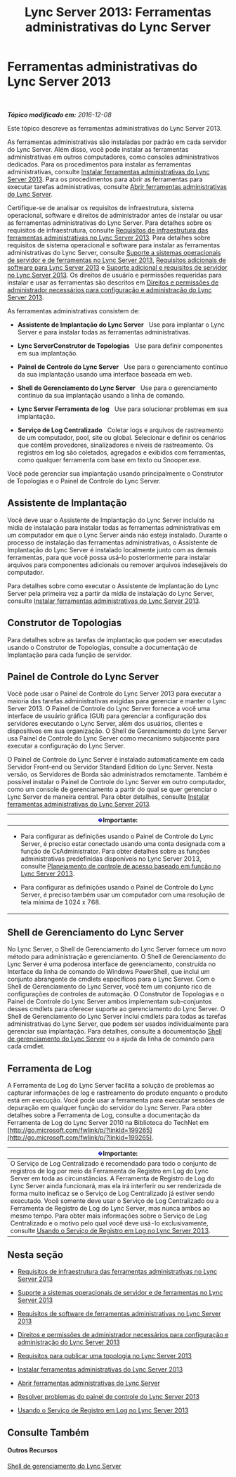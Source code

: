 ﻿---
title: 'Lync Server 2013: Ferramentas administrativas do Lync Server'
TOCTitle: Ferramentas administrativas do Lync Server
ms:assetid: 9b006f93-4f3d-461d-89b8-e80a34fdb3c5
ms:mtpsurl: https://technet.microsoft.com/pt-br/library/Gg195756(v=OCS.15)
ms:contentKeyID: 49307577
ms.date: 12/10/2016
mtps_version: v=OCS.15
ms.translationtype: HT
---

# Ferramentas administrativas do Lync Server 2013

 

_**Tópico modificado em:** 2016-12-08_

Este tópico descreve as ferramentas administrativas do Lync Server 2013.

As ferramentas administrativas são instaladas por padrão em cada servidor do Lync Server. Além disso, você pode instalar as ferramentas administrativas em outros computadores, como consoles administrativos dedicados. Para os procedimentos para instalar as ferramentas administrativas, consulte [Instalar ferramentas administrativas do Lync Server 2013](lync-server-2013-install-lync-server-administrative-tools.md). Para os procedimentos para abrir as ferramentas para executar tarefas administrativas, consulte [Abrir ferramentas administrativas do Lync Server](lync-server-2013-open-lync-server-administrative-tools.md).

Certifique-se de analisar os requisitos de infraestrutura, sistema operacional, software e direitos de administrador antes de instalar ou usar as ferramentas administrativas do Lync Server. Para detalhes sobre os requisitos de infraestrutura, consulte [Requisitos de infraestrutura das ferramentas administrativas no Lync Server 2013](lync-server-2013-administrative-tools-infrastructure-requirements.md). Para detalhes sobre requisitos de sistema operacional e software para instalar as ferramentas administrativas do Lync Server, consulte [Suporte a sistemas operacionais de servidor e de ferramentas no Lync Server 2013](lync-server-2013-server-and-tools-operating-system-support.md), [Requisitos adicionais de software para Lync Server 2013](lync-server-2013-additional-software-requirements.md) e [Suporte adicional e requisitos de servidor no Lync Server 2013](lync-server-2013-additional-server-support-and-requirements.md). Os direitos de usuário e permissões requeridas para instalar e usar as ferramentas são descritos em [Direitos e permissões de administrador necessários para configuração e administração do Lync Server 2013](lync-server-2013-administrator-rights-and-permissions-required-for-setup-and-administration.md).

As ferramentas administrativas consistem de:

  - **Assistente de Implantação do Lync Server**   Use para implantar o Lync Server e para instalar todas as ferramentas administrativas.

  - **Lync ServerConstrutor de Topologias**   Use para definir componentes em sua implantação.

  - **Painel de Controle do Lync Server**   Use para o gerenciamento contínuo da sua implantação usando uma interface baseada em web.

  - **Shell de Gerenciamento do Lync Server**   Use para o gerenciamento contínuo da sua implantação usando a linha de comando.

  - **Lync Server Ferramenta de log**   Use para solucionar problemas em sua implantação.

  - **Serviço de Log Centralizado**   Coletar logs e arquivos de rastreamento de um computador, pool, site ou global. Selecionar e definir os cenários que contêm provedores, sinalizadores e níveis de rastreamento. Os registros em log são coletados, agregados e exibidos com ferramentas, como qualquer ferramenta com base em texto ou Snooper.exe.

Você pode gerenciar sua implantação usando principalmente o Construtor de Topologias e o Painel de Controle do Lync Server.

## Assistente de Implantação

Você deve usar o Assistente de Implantação do Lync Server incluído na mídia de instalação para instalar todas as ferramentas administrativas em um computador em que o Lync Server ainda não esteja instalado. Durante o processo de instalação das ferramentas administrativas, o Assistente de Implantação do Lync Server é instalado localmente junto com as demais ferramentas, para que você possa usá-lo posteriormente para instalar arquivos para componentes adicionais ou remover arquivos indesejáveis do computador.

Para detalhes sobre como executar o Assistente de Implantação do Lync Server pela primeira vez a partir da mídia de instalação do Lync Server, consulte [Instalar ferramentas administrativas do Lync Server 2013](lync-server-2013-install-lync-server-administrative-tools.md).

## Construtor de Topologias

Para detalhes sobre as tarefas de implantação que podem ser executadas usando o Construtor de Topologias, consulte a documentação de Implantação para cada função de servidor.

## Painel de Controle do Lync Server

Você pode usar o Painel de Controle do Lync Server 2013 para executar a maioria das tarefas administrativas exigidas para gerenciar e manter o Lync Server 2013. O Painel de Controle do Lync Server fornece a você uma interface de usuário gráfica (GUI) para gerenciar a configuração dos servidores executando o Lync Server, além dos usuários, clientes e dispositivos em sua organização. O Shell de Gerenciamento do Lync Server usa Painel de Controle do Lync Server como mecanismo subjacente para executar a configuração do Lync Server.

O Painel de Controle do Lync Server é instalado automaticamente em cada Servidor Front-end ou Servidor Standard Edition do Lync Server. Nesta versão, os Servidores de Borda são administrados remotamente. Também é possível instalar o Painel de Controle do Lync Server em outro computador, como um console de gerenciamento a partir do qual se quer gerenciar o Lync Server de maneira central. Para obter detalhes, consulte [Instalar ferramentas administrativas do Lync Server 2013](lync-server-2013-install-lync-server-administrative-tools.md).

<table>
<colgroup>
<col style="width: 100%" />
</colgroup>
<thead>
<tr class="header">
<th><img src="images/Gg425939.important(OCS.15).gif" title="important" alt="important" />Importante:</th>
</tr>
</thead>
<tbody>
<tr class="odd">
<td><ul>
<li><p>Para configurar as definições usando o Painel de Controle do Lync Server, é preciso estar conectado usando uma conta designada com a função de CsAdministrator. Para obter detalhes sobre as funções administrativas predefinidas disponíveis no Lync Server 2013, consulte <a href="lync-server-2013-planning-for-role-based-access-control.md">Planejamento de controle de acesso baseado em função no Lync Server 2013</a>.</p></li>
<li><p>Para configurar as definições usando o Painel de Controle do Lync Server, é preciso também usar um computador com uma resolução de tela mínima de 1024 x 768.</p></li>
</ul></td>
</tr>
</tbody>
</table>


## Shell de Gerenciamento do Lync Server

No Lync Server, o Shell de Gerenciamento do Lync Server fornece um novo método para administração e gerenciamento. O Shell de Gerenciamento do Lync Server é uma poderosa interface de gerenciamento, construída no Interface da linha de comando do Windows PowerShell, que inclui um conjunto abrangente de cmdlets específicos para o Lync Server. Com o Shell de Gerenciamento do Lync Server, você tem um conjunto rico de configurações de controles de automação. O Construtor de Topologias e o Painel de Controle do Lync Server ambos implementam sub-conjuntos desses cmdlets para oferecer suporte ao gerenciamento do Lync Server. O Shell de Gerenciamento do Lync Server inclui cmdlets para todas as tarefas administrativas do Lync Server, que podem ser usados individualmente para gerenciar sua implantação. Para detalhes, consulte a documentação [Shell de gerenciamento do Lync Server](lync-server-2013-lync-server-management-shell.md) ou a ajuda da linha de comando para cada cmdlet.

## Ferramenta de Log

A Ferramenta de Log do Lync Server facilita a solução de problemas ao capturar informações de log e rastreamento do produto enquanto o produto está em execução. Você pode usar a ferramenta para executar sessões de depuração em qualquer função do servidor do Lync Server. Para obter detalhes sobre a Ferramenta de Log, consulte a documentação da Ferramenta de Log do Lync Server 2010 na Biblioteca do TechNet em [http://go.microsoft.com/fwlink/p/?linkId=199265](http://go.microsoft.com/fwlink/p/?linkid=199265).

<table>
<thead>
<tr class="header">
<th><img src="images/Gg425939.important(OCS.15).gif" title="important" alt="important" />Importante:</th>
</tr>
</thead>
<tbody>
<tr class="odd">
<td>O Serviço de Log Centralizado é recomendado para todo o conjunto de registros de log por meio da Ferramenta de Registro em Log do Lync Server em toda as circunstâncias. A Ferramenta de Registro de Log do Lync Server ainda funcionará, mas ela irá interferir ou ser renderizada de forma muito ineficaz se o Serviço de Log Centralizado já estiver sendo executado. Você somente deve usar o Serviço de Log Centralizado ou a Ferramenta de Registro de Log do Lync Server, mas nunca ambos ao mesmo tempo. Para obter mais informações sobre o Serviço de Log Centralizado e o motivo pelo qual você deve usá-lo exclusivamente, consulte <a href="lync-server-2013-using-the-centralized-logging-service.md">Usando o Serviço de Registro em Log no Lync Server 2013</a>.</td>
</tr>
</tbody>
</table>


## Nesta seção

  - [Requisitos de infraestrutura das ferramentas administrativas no Lync Server 2013](lync-server-2013-administrative-tools-infrastructure-requirements.md)

  - [Suporte a sistemas operacionais de servidor e de ferramentas no Lync Server 2013](lync-server-2013-server-and-tools-operating-system-support.md)

  - [Requisitos de software de ferramentas administrativas no Lync Server 2013](lync-server-2013-administrative-tools-software-requirements.md)

  - [Direitos e permissões de administrador necessários para configuração e administração do Lync Server 2013](lync-server-2013-administrator-rights-and-permissions-required-for-setup-and-administration.md)

  - [Requisitos para publicar uma topologia no Lync Server 2013](lync-server-2013-requirements-to-publish-a-topology.md)

  - [Instalar ferramentas administrativas do Lync Server 2013](lync-server-2013-install-lync-server-administrative-tools.md)

  - [Abrir ferramentas administrativas do Lync Server](lync-server-2013-open-lync-server-administrative-tools.md)

  - [Resolver problemas do painel de controle do Lync Server 2013](lync-server-2013-troubleshooting-lync-server-2013-control-panel.md)

  - [Usando o Serviço de Registro em Log no Lync Server 2013](lync-server-2013-using-the-centralized-logging-service.md)

## Consulte Também

#### Outros Recursos

[Shell de gerenciamento do Lync Server](lync-server-2013-lync-server-management-shell.md)

